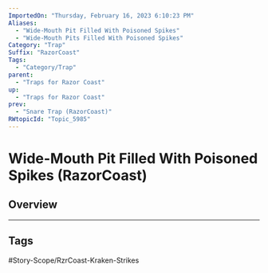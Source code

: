 ```yaml
---
ImportedOn: "Thursday, February 16, 2023 6:10:23 PM"
Aliases:
  - "Wide-Mouth Pit Filled With Poisoned Spikes"
  - "Wide-Mouth Pits Filled With Poisoned Spikes"
Category: "Trap"
Suffix: "RazorCoast"
Tags:
  - "Category/Trap"
parent:
  - "Traps for Razor Coast"
up:
  - "Traps for Razor Coast"
prev:
  - "Snare Trap (RazorCoast)"
RWtopicId: "Topic_5985"
---
```

# Wide-Mouth Pit Filled With Poisoned Spikes (RazorCoast)
## Overview

---
## Tags
#Story-Scope/RzrCoast-Kraken-Strikes


